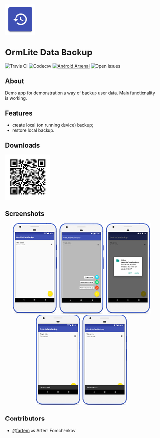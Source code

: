<img src="media/logo/ic_app.png" height="100px" />

OrmLite Data Backup
=============

![Travis CI](https://img.shields.io/travis/fartem/ormlite-data-backup)
![Codecov](https://img.shields.io/codecov/c/github/fartem/ormlite-data-backup )
[![Android Arsenal](https://img.shields.io/badge/Android%20Arsenal-OrmLite%20Data%20backup-brightgreen.svg?style=flat)](https://android-arsenal.com/details/3/7940)
![Open issues](https://img.shields.io/github/issues-raw/fartem/ormlite-data-backup.svg?color=ff534a)

About
-------------

Demo app for demonstration a way of backup user data.
Main functionality is working.

Features
-------------

* create local (on running device) backup;
* restore local backup.

Downloads
-------------

<img src="media/qrcodes/github_download.png" height="150px" />

Screenshots
-------------

<p align="center">
  <img src="media/screenshots/screenshot_01.png" width="150" />
  <img src="media/screenshots/screenshot_02.png" width="150" />
  <img src="media/screenshots/screenshot_03.png" width="150" />
  <img src="media/screenshots/screenshot_04.png" width="150" />
  <img src="media/screenshots/screenshot_05.png" width="150" />
</p>

Contributors
-------------

* [@fartem](https://github.com/fartem) as Artem Fomchenkov